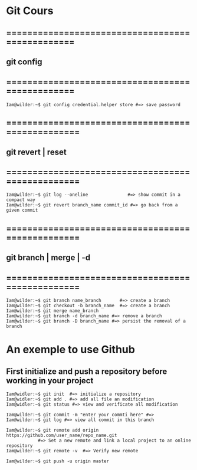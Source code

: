 # Git Cours

##          ================================================
##  					git config
##          ================================================
```console
Iam@wilder:~$ git config credential.helper store #=> save password
```

## 			=================================================
##						 git revert | reset	
##      	=================================================
```console
Iam@wilder:~$ git log --oneline  			  #=> show commit in a compact way
Iam@wilder:~$ git revert branch_name commit_id #=> go back from a given commit
```

##			=================================================
##						git branch | merge | -d
##       	=================================================

```console
Iam@wilder:~$ git branch name_branch       #=> create a branch
Iam@wilder:~$ git checkout -b branch_name  #=> create a branch
Iam@wilder:~$ git merge name_branch
Iam@wilder:~$ git branch -d branch_name #=> remove a branch
Iam@wilder:~$ git branch -D branch_name #=> persist the removal of a branch
```
# An exemple to use Github

## 	First initialize and push a repository before working in your project

```console
Iam@widler:~$ git init  #=> initialize a repository
Iam@widler:~$ git add . #=> add all file an modification
Iam@widler:~$ git status #=> view and verificate all modification

Iam@wilder:~$ git commit -m "enter your commti here" #=> 
Iam@wilder:~$ git log #=> view all commit in this branch

Iam@wilder:~$ git remote add origin https://github.com/user_name/repo_name.git
			#=> Set a new remote and link a local project to an online repository
Iam@wilder:~$ git remote -v  #=> Verify new remote

Iam@wilder:~$ git push -u origin master
```
